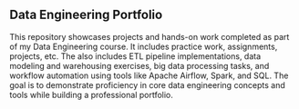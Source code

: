 ## Data Engineering Portfolio
This repository showcases projects and hands-on work completed as part of my Data Engineering course. It includes practice work, assignments, projects, etc. 
The also includes ETL pipeline implementations, data modeling and warehousing exercises, big data processing tasks, and workflow automation using tools like Apache Airflow, Spark, and SQL. The goal is to demonstrate proficiency in core data engineering concepts and tools while building a professional portfolio.